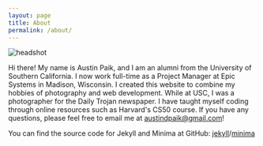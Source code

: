 ```yaml
---
layout: page
title: About
permalink: /about/
---
```


![headshot](/assets/images/headshot.jpg)

Hi there!  My name is Austin Paik, and I am an alumni from the University of Southern California.
I now work full-time as a Project Manager at Epic Systems in Madison, Wisconsin.
I created this website to combine my hobbies of photography and web development.
While at USC, I was a photographer for the Daily Trojan newspaper.
I have taught myself coding through online resources such as Harvard's CS50 course.
If you have any questions, please feel free to email me at austindpaik@gmail.com!

You can find the source code for Jekyll and Minima at GitHub: [jekyll](https://github.com/jekyll/jekyll)/[minima](https://github.com/jekyll/minima)
